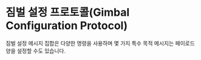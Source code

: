 # 짐벌 설정 프로토콜(Gimbal Configuration Protocol)

짐벌 설정 메시지 집합은 다양한 명령을 사용하며 몇 가지 특수 목적 메시지는 페이로드 양을 설정할 수도 있습니다.

